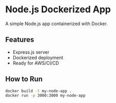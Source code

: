 # Node.js Dockerized App  

A simple Node.js app containerized with Docker.  

## Features  
- Express.js server  
- Dockerized deployment  
- Ready for AWS/CI/CD  

## How to Run  
```bash
docker build -t my-node-app .
docker run -p 3000:3000 my-node-app
